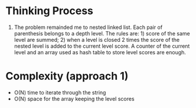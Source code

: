 # Thinking Process 

1. The problem remainded me to nested linked list. Each pair of parenthesis belongs to a depth level. 
   The rules are: 1) score of the same level are summed; 2) when a level is closed 2 times the score of the nested 
   level is added to the current level score. A counter of the current level and an array used as hash table to store level scores
   are enough.

# Complexity (approach 1)

* O(N) time to iterate through the string
* O(N) space for the array keeping the level scores






